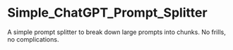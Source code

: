 # Simple_ChatGPT_Prompt_Splitter
A simple prompt splitter to break down large prompts into chunks. No frills, no complications.
